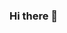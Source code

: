 ### Hi there 👋

<!--
**Salma-Reda/Salma-Reda** is a ✨ _special_ ✨ repository because its `README.md` (this file) appears on your GitHub profile.

Here are some ideas to get you started:

- 🔭 I’m software engineer
- 🌱 I’m currently learning penetration testing
- 🤔 I’m looking for help with ...
- 📫 How to reach me: 

-->
